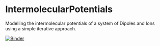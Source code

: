 # IntermolecularPotentials
Modelling the intermolecular potentials of a system of Dipoles and Ions using a simple iterative approach. 

[![Binder](https://mybinder.org/badge_logo.svg)](https://mybinder.org/v2/gh/gundelach/IntermolecularPotentials/master)
